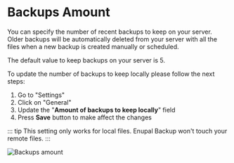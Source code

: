 # Backups Amount

You can specify the number of recent backups to keep on your server. Older backups will be automatically deleted from your server with all the files when a new backup is created manually or scheduled.

The default value to keep backups on your server is 5.

To update the number of backups to keep locally please follow the next steps:

1.  Go to "Settings"
2.  Click on "General"
3.  Update the "**Amount of backups to keep locally**" field
4.  Press **Save** button to make affect the changes

::: tip
This setting only works for local files. Enupal Backup won't touch your remote files.
:::

![Backups amount](https://enupal.com/assets/docs/15-enupal-backup-docs.png)